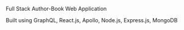 Full Stack Author-Book Web Application

Built using GraphQL, React.js, Apollo, Node.js, Express.js, MongoDB
